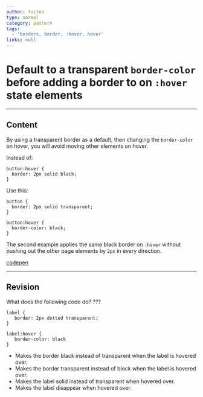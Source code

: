 ```yaml
---
author: fsites
type: normal
category: pattern
tags:
  - 'borders, border, :hover, hover'
links: null
---
```


# Default to a transparent `border-color` before adding a border to on `:hover` state elements


---

## Content

By using a transparent border as a default, then changing the `border-color` on hover, you will avoid moving other elements on hover.

Instead of:

```plain-text
button:hover {
  border: 2px solid black;
}
```

Use this:

```plain-text
button {
  border: 2px solid transparent;
}

button:hover {
  border-color: black;
}
```

The second example applies the same black border on `:hover` without pushing out the other page elements by `2px` in every direction.

[codepen](http://codepen.io/anon/pen/waEMWw)


---

## Revision

What does the following code do? ???

```plain-text
label {
   border: 2px dotted transparent;
}

label:hover {
   border-color: black
}
```

- Makes the border black instead of transparent when the label is hovered over.
- Makes the border transparent instead of block when the label is hovered over.
- Makes the label solid instead of transparent when hovered over.
- Makes the label disappear when hovered over.
 
